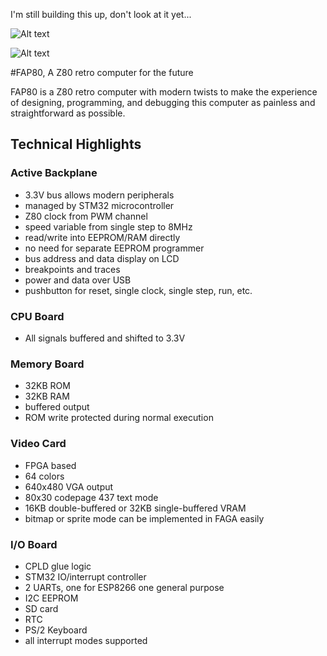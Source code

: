 I'm still building this up, don't look at it yet...

![Alt text](http://i.imgur.com/f08Pt1o.jpg)

![Alt text](http://i.imgur.com/XjIJ9EY.jpg)

#FAP80, A Z80 retro computer for the future

FAP80 is a Z80 retro computer with modern twists to make the experience of designing, programming, and debugging this computer as painless and straightforward as possible.

## Technical Highlights

### Active Backplane

* 3.3V bus allows modern peripherals
* managed by STM32 microcontroller
* Z80 clock from PWM channel
* speed variable from single step to 8MHz
* read/write into EEPROM/RAM directly
* no need for separate EEPROM programmer
* bus address and data display on LCD
* breakpoints and traces
* power and data over USB
* pushbutton for reset, single clock, single step, run, etc.

### CPU Board
* All signals buffered and shifted to 3.3V

### Memory Board
* 32KB ROM
* 32KB RAM
* buffered output
* ROM write protected during normal execution

### Video Card
* FPGA based
* 64 colors
* 640x480 VGA output
* 80x30 codepage 437 text mode
* 16KB double-buffered or 32KB single-buffered VRAM
* bitmap or sprite mode can be implemented in FAGA easily

### I/O Board
* CPLD glue logic
* STM32 IO/interrupt controller
* 2 UARTs, one for ESP8266 one general purpose
* I2C EEPROM
* SD card
* RTC
* PS/2 Keyboard
* all interrupt modes supported
